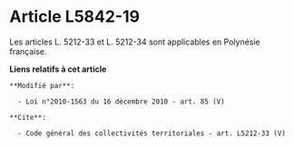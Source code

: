 # Article L5842-19

Les articles L. 5212-33 et L. 5212-34 sont applicables en Polynésie française.

**Liens relatifs à cet article**

	**Modifié par**:

	  - Loi n°2010-1563 du 16 décembre 2010 - art. 85 (V)

	**Cite**:

	  - Code général des collectivités territoriales - art. L5212-33 (V)
